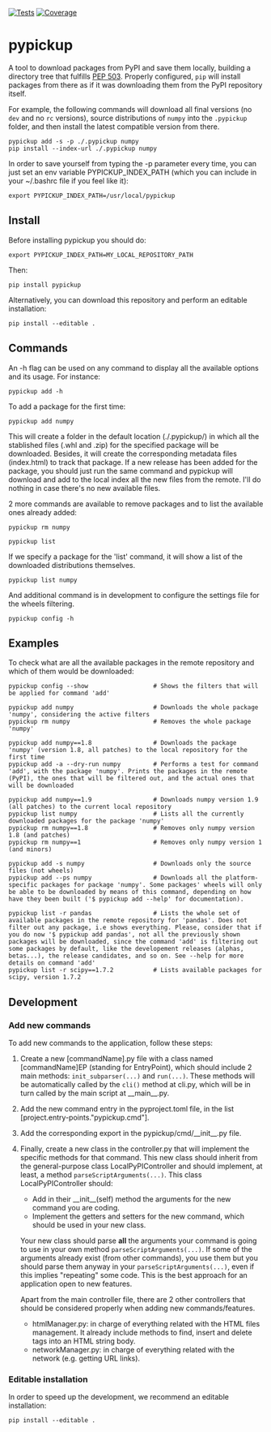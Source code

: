 [![Tests](https://github.com/UB-Quantic/pypickup/actions/workflows/python-testing.yml/badge.svg)](https://github.com/UB-Quantic/pypickup/actions/workflows/python-testing.yml)
[![Coverage](https://github.com/UB-Quantic/pypickup/actions/workflows/python-coverage.yml/badge.svg)](https://github.com/UB-Quantic/pypickup/actions/workflows/python-coverage.yml)

# pypickup

A tool to download packages from PyPI and save them locally, building a directory tree that fulfills [PEP 503](https://peps.python.org/pep-0503/). Properly configured, `pip` will install packages from there as if it was downloading them from the PyPI repository itself.

For example, the following commands will download all final versions (no `dev` and no `rc` versions), source distributions of `numpy` into the `.pypickup` folder, and then install the latest compatible version from there.

```
pypickup add -s -p ./.pypickup numpy
pip install --index-url ./.pypickup numpy
```

In order to save yourself from typing the -p parameter every time, you can just set an env variable PYPICKUP_INDEX_PATH (which you can include in your ~/.bashrc file if you feel like it):

```
export PYPICKUP_INDEX_PATH=/usr/local/pypickup
```

## Install

Before installing pypickup you should do:

```
export PYPICKUP_INDEX_PATH=MY_LOCAL_REPOSITORY_PATH
```

Then:
```
pip install pypickup
```

Alternatively, you can download this repository and perform an editable installation:

```
pip install --editable .
```

## Commands

An -h flag can be used on any command to display all the available options and its usage. For instance:

```
pypickup add -h
```

To add a package for the first time:

```
pypickup add numpy
```

This will create a folder in the default location (./.pypickup/) in which all the stablished files (.whl and .zip) for the specified package will be downloaded. Besides, it will create the corresponding metadata files (index.html) to track that package. If a new release has been added for the package, you should just run the same command and pypickup will download and add to the local index all the new files from the remote. I'll do nothing in case there's no new available files.

2 more commands are available to remove packages and to list the available ones already added:

```
pypickup rm numpy

pypickup list
```

If we specify a package for the 'list' command, it will show a list of the downloaded distributions themselves.

```
pypickup list numpy
```

And additional command is in development to configure the settings file for the wheels filtering.

```
pypickup config -h
```

## Examples

To check what are all the available packages in the remote repository and which of them would be downloaded:

```
pypickup config --show                  # Shows the filters that will be applied for command 'add'

pypickup add numpy                      # Downloads the whole package 'numpy', considering the active filters
pypickup rm numpy                       # Removes the whole package 'numpy'

pypickup add numpy==1.8                 # Downloads the package 'numpy' (version 1.8, all patches) to the local repository for the first time
pypickup add -a --dry-run numpy         # Performs a test for command 'add', with the package 'numpy'. Prints the packages in the remote (PyPI), the ones that will be filtered out, and the actual ones that will be downloaded

pypickup add numpy==1.9                 # Downloads numpy version 1.9 (all patches) to the current local repository
pypickup list numpy                     # Lists all the currently downloaded packages for the package 'numpy'
pypickup rm numpy==1.8                  # Removes only numpy version 1.8 (and patches)
pypickup rm numpy==1                    # Removes only numpy version 1 (and minors)

pypickup add -s numpy                   # Downloads only the source files (not wheels)
pypickup add --ps numpy                 # Downloads all the platform-specific packages for package 'numpy'. Some packages' wheels will only be able to be downloaded by means of this command, depending on how have they been built ('$ pypickup add --help' for documentation).

pypickup list -r pandas                 # Lists the whole set of available packages in the remote repository for 'pandas'. Does not filter out any package, i.e shows everything. Please, consider that if you do now '$ pypickup add pandas', not all the previously shown packages will be downloaded, since the command 'add' is filtering out some packages by default, like the developement releases (alphas, betas...), the release candidates, and so on. See --help for more details on command 'add'
pypickup list -r scipy==1.7.2           # Lists available packages for scipy, version 1.7.2
```

## Development

### Add new commands

To add new commands to the application, follow these steps:

1. Create a new \[commandName\].py file with a class named \[commandName\]EP (standing for EntryPoint), which should include 2 main methods: `init_subparser(...)` and `run(...)`. These methods will be automatically called by the `cli()` method at cli.py, which will be in turn called by the main script at \_\_main\_\_.py.
2. Add the new command entry in the pyproject.toml file, in the list [project.entry-points."pypickup.cmd"].
3. Add the corresponding export in the pypickup/cmd/\_\_init\_\_.py file.
4. Finally, create a new class in the controller.py that will implement the specific methods for that command. This new class should inherit from the general-purpose class LocalPyPIController and should implement, at least, a method `parseScriptArguments(...)`. This class LocalPyPIController should:
    - Add in their \_\_init\_\_(self) method the arguments for the new command you are coding.
    - Implement the getters and setters for the new command, which should be used in your new class.

    Your new class should parse **all** the arguments your command is going to use in your own method `parseScriptArguments(...)`. If some of the arguments already exist (from other commands), you use them but you should parse them anyway in your `parseScriptArguments(...)`, even if this implies "repeating" some code. This is the best approach for an application open to new features.

    Apart from the main controller file, there are 2 other controllers that should be considered properly when adding new commands/features.
    - htmlManager.py: in charge of everything related with the HTML files management. It already include methods to find, insert and delete tags into an HTML string body.
    - networkManager.py: in charge of everything related with the network (e.g. getting URL links).

### Editable installation

In order to speed up the development, we recommend an editable installation:

```
pip install --editable .
```